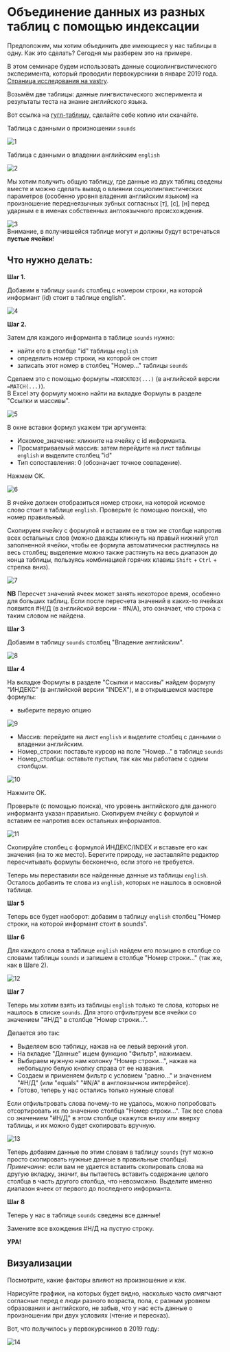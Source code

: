 # Объединение данных из разных таблиц с помощью индексации

Предположим, мы хотим объединить две имеющиеся у нас таблицы в одну. Как это сделать? Сегодня мы разберем это на примере.

В этом семинаре будем использовать данные социолингвистического эксперимента, который проводили первокурсники в январе 2019 года. [Страница исследования на vastry](https://vastry.ru/studies/fe51510c80bfd6e5d78a164cd5b1f688).

Возьмём две таблицы: данные лингвистического эксперимента и результаты теста на знание английского языка.

Вот ссылка на [гугл-таблицу](https://docs.google.com/spreadsheets/d/1qIqBBzcIM0g2FFKffCGuEhTwqbrIYQuwsoivit-Zg6g/edit?usp=sharing), сделайте себе копию или скачайте.

Таблица с данными о произношении `sounds`

![1](https://raw.githubusercontent.com/olesar/lingdata/gh-pages/fig/merge_2.png)

Таблица с данными о владении английским `english`

![2](https://raw.githubusercontent.com/olesar/lingdata/gh-pages/fig/merge_3.png) 

Мы хотим получить общую таблицу, где данные из двух таблиц сведены вместе и можно сделать вывод о влиянии социолингвистических параметров (особенно уровня владения английским языком) на произношение переднеязычных зубных согласных [т], [с], [н] перед ударным е в именах собственных англоязычного происхождения.

![3](https://raw.githubusercontent.com/olesar/lingdata/gh-pages/fig/merge_1.png)    
Внимание, в получившейся таблице могут и должны будут встречаться **пустые ячейки**!

## Что нужно делать:
**Шаг 1.**

Добавим в таблицу `sounds` столбец c номером строки, на которой информант (id) стоит в таблице english". 

![4](https://raw.githubusercontent.com/olesar/lingdata/gh-pages/fig/merge_4.png)

**Шаг 2.**

Затем для каждого информанта в таблице `sounds` нужно:
  * найти его в столбце "id" таблицы `english`
  * определить номер строки, на которой он стоит
  * записать этот номер в столбец "Номер..." таблицы `sounds`
  
Сделаем это с помощью формулы `=ПОИСКПОЗ(...)` (в английской версии `=MATCH(...)`).   
В Excel эту формулу можно найти на вкладке Формулы в разделе "Ссылки и массивы".   

![5](https://github.com/ElizavetaKuzmenko/Programming-and-computer-instruments/blob/master/images/4.png)

В окне вставки формул укажем три аргумента:
  * Искомое_значение: кликните на ячейку с id информанта.
  * Просматриваемый массив: затем перейдите на лист таблицы `english` и выделите столбец "id"
  * Тип сопоставления: 0 (обозначает точное совпадение).

Нажмем OK.

![6](https://raw.githubusercontent.com/olesar/lingdata/gh-pages/fig/merge_5.png)

В ячейке должен отобразиться номер строки, на которой искомое слово стоит в таблице `english`. Проверьте (с помощью поиска), что номер правильный.

Скопируем ячейку с формулой и вставим ее в том же столбце напротив всех остальных слов (можно дважды кликнуть на правый нижний угол заполненной ячейки, чтобы ее формула автоматически растянулась на весь столбец; выделение можно также растянуть на весь диапазон до конца таблицы, пользуясь комбинацией горячих клавиш `Shift` + `Ctrl` + стрелка вниз). 

![7](https://raw.githubusercontent.com/olesar/lingdata/gh-pages/fig/merge_6.png)

**NB** Пересчет значений ячеек может занять некоторое время, особенно для больших таблиц.
Если после пересчета значений в каких-то ячейках появится #Н/Д (в английской версии - #N/A), это означает, что строка с таким словом не найдена.

**Шаг 3**

Добавим в таблицу `sounds` столбец "Владение английским". 

![8](https://raw.githubusercontent.com/olesar/lingdata/gh-pages/fig/merge_7.png)

**Шаг 4**

На вкладке Формулы в разделе "Ссылки и массивы" найдем формулу "ИНДЕКС" (в английской версии "INDEX"), и в открывшемся мастере формулы:
   * выберите первую опцию

![9](https://github.com/ElizavetaKuzmenko/Programming-and-computer-instruments/blob/master/images/8.png)

   * Массив: перейдите на лист `english` и выделите столбец с данными о владении английским.
   * Номер_строки: поставьте курсор на поле "Номер..." в таблице `sounds`
   * Номер_столбца: оставьте пустым, так как мы работаем с одним столбцом.

![10](https://raw.githubusercontent.com/olesar/lingdata/gh-pages/fig/merge_8.png)

Нажмите ОК.

Проверьте (с помощью поиска), что уровень английского для данного информанта указан правильно.
Скопируем ячейку с формулой и вставим ее напротив всех остальных информантов.

![11](https://raw.githubusercontent.com/olesar/lingdata/gh-pages/fig/merge_9.png)

Скопируйте столбец с формулой ИНДЕКС/INDEX и вставьте его как значения (на то же место). Берегите природу, не заставляйте редактор пересчитывать формулы бесконечно, если этого не требуется.  

Теперь мы переставили все найденные данные из таблицы `english`. Осталось добавить те слова из `english`, которых не нашлось в основной таблице.

**Шаг 5**

Теперь все будет наоборот: добавим в таблицу `english` столбец "Номер строки, на которой информант стоит в sounds".

**Шаг 6**

Для каждого слова в таблице `english` найдем его позицию в столбце со словами таблицы `sounds` и запишем в столбце "Номер строки..." (так же, как в Шаге 2).

![12](https://raw.githubusercontent.com/olesar/lingdata/gh-pages/fig/merge_10.png)

**Шаг 7**

Теперь мы хотим взять из таблицы `english` только те слова, которых не нашлось в списке `sounds`. 
Для этого отфильтруем все ячейки со значением "#Н/Д" в столбце "Номер строки...".

Делается это так:

  * Выделяем всю таблицу, нажав на ее левый верхний угол.
  * На вкладке "Данные" ищем функцию "Фильтр", нажимаем.
  * Выбираем нужную нам колонку "Номер строки...", нажав на небольшую белую кнопку справа от ее названия.
  * Создаем и применяем фильтр с условием "равно..." и значением "#Н/Д" (или "equals" "#N/A" в англоязычном интерфейсе).
  * Готово, теперь у нас остались только нужные слова!
 
Если отфильтровать слова почему-то не удалось, можно попробовать отсортировать их по значению столбца "Номер строки...". Так все слова со значением "#Н/Д" в этом столбце окажутся внизу или вверху таблицы, и их можно будет скопировать вручную.
  
![13](https://raw.githubusercontent.com/olesar/lingdata/gh-pages/fig/merge_11.png)

Теперь добавим данные по этим словам в таблицу `sounds` (тут можно просто скопировать нужные данные в правильные столбцы).
_Примечание_: если вам не удается вставить скопировать слова на другую вкладку, значит, вы пытаетесь вставить содержание целого столбца в часть другого столбца, что невозможно. Выделите именно диапазон ячеек от первого до последнего информанта.  

**Шаг 8** 

Теперь у нас в таблице `sounds` сведены все данные! 

Замените все вхождения #Н/Д на пустую строку.

**УРА!**

## Визуализации

Посмотрите, какие факторы влияют на произношение и как.

Нарисуйте графики, на которых будет видно, насколько часто смягчают согласные перед е люди разного возраста, пола, с разным уровнем образования и английского, не забыв, что у нас есть данные о произношении при двух условиях (чтение и пересказ).

Вот, что получилось у первокурсников в 2019 году:

![14](https://raw.githubusercontent.com/olesar/lingdata/gh-pages/fig/merge_12.png)
